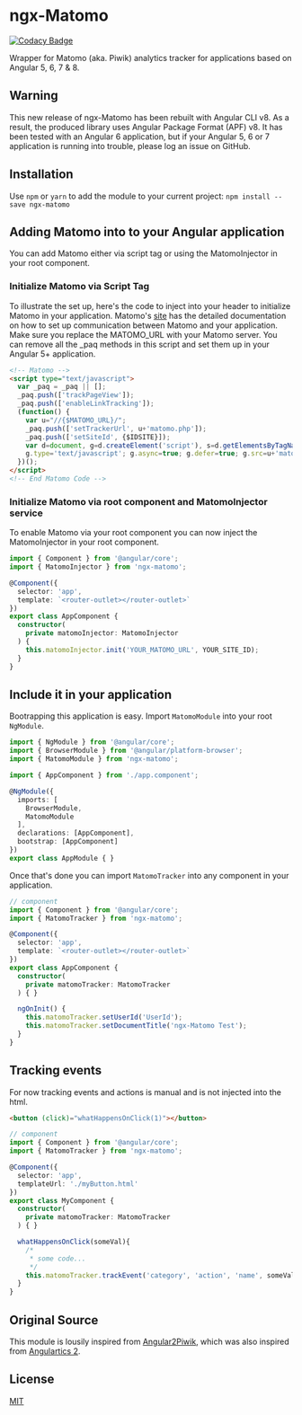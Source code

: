 # ngx-Matomo 

[![Codacy Badge](https://api.codacy.com/project/badge/Grade/2b1112dc7d444bc39363ef5a3ffcc6f8)](https://app.codacy.com/app/Arnaud73/ngx-matomo?utm_source=github.com&utm_medium=referral&utm_content=Arnaud73/ngx-matomo&utm_campaign=Badge_Grade_Dashboard)

Wrapper for Matomo (aka. Piwik) analytics tracker for applications based on Angular 5, 6, 7 & 8.

## Warning

This new release of ngx-Matomo has been rebuilt with Angular CLI v8. As a result, the produced library uses Angular Package Format (APF) v8. It has been tested with an Angular 6 application, but if your Angular 5, 6 or 7 application is running into trouble, please log an issue on GitHub.

## Installation

Use `npm` or `yarn` to add the module to your current project:
```npm install --save ngx-matomo```

## Adding Matomo into to your Angular application

You can add Matomo either via script tag or using the MatomoInjector in your root component.

### Initialize Matomo via Script Tag

To illustrate the set up, here's the code to inject into your header to initialize Matomo in your application. Matomo's [site](https://developer.matomo.org/guides/tracking-javascript-guide) has the detailed documentation on how to set up communication between Matomo and your application.
Make sure you replace the MATOMO_URL with your Matomo server. You can remove all the _paq methods in this script and set them up in your Angular 5+ application.

```html
<!-- Matomo -->
<script type="text/javascript">
  var _paq = _paq || [];
  _paq.push(['trackPageView']);
  _paq.push(['enableLinkTracking']);
  (function() {
    var u="//{$MATOMO_URL}/";
    _paq.push(['setTrackerUrl', u+'matomo.php']);
    _paq.push(['setSiteId', {$IDSITE}]);
    var d=document, g=d.createElement('script'), s=d.getElementsByTagName('script')[0];
    g.type='text/javascript'; g.async=true; g.defer=true; g.src=u+'matomo.js'; s.parentNode.insertBefore(g,s);
  })();
</script>
<!-- End Matomo Code -->
```

### Initialize Matomo via root component and MatomoInjector service

To enable Matomo via your root component you can now inject the MatomoInjector in your root component.

```ts
import { Component } from '@angular/core';
import { MatomoInjector } from 'ngx-matomo';

@Component({
  selector: 'app',
  template: `<router-outlet></router-outlet>`
})
export class AppComponent {
  constructor(
    private matomoInjector: MatomoInjector
  ) {
    this.matomoInjector.init('YOUR_MATOMO_URL', YOUR_SITE_ID);
  }
}
```

## Include it in your application

Bootrapping this application is easy. Import ```MatomoModule``` into your root ```NgModule```.

```ts
import { NgModule } from '@angular/core';
import { BrowserModule } from '@angular/platform-browser';
import { MatomoModule } from 'ngx-matomo';

import { AppComponent } from './app.component';

@NgModule({
  imports: [
    BrowserModule,
    MatomoModule
  ],
  declarations: [AppComponent],
  bootstrap: [AppComponent]
})
export class AppModule { }
```

Once that's done you can import ```MatomoTracker``` into any component in your application.

```ts
// component
import { Component } from '@angular/core';
import { MatomoTracker } from 'ngx-matomo';

@Component({
  selector: 'app',
  template: `<router-outlet></router-outlet>`
})
export class AppComponent {
  constructor(
    private matomoTracker: MatomoTracker
  ) { }

  ngOnInit() {
    this.matomoTracker.setUserId('UserId');
    this.matomoTracker.setDocumentTitle('ngx-Matomo Test');
  }
}
```

## Tracking events

For now tracking events and actions is manual and is not injected into the html. 

```html
<button (click)="whatHappensOnClick(1)"></button>
```

```ts
// component
import { Component } from '@angular/core';
import { MatomoTracker } from 'ngx-matomo';

@Component({
  selector: 'app',
  templateUrl: './myButton.html'
})
export class MyComponent {
  constructor(
    private matomoTracker: MatomoTracker
  ) { }

  whatHappensOnClick(someVal){
    /*
     * some code...
     */
    this.matomoTracker.trackEvent('category', 'action', 'name', someVal);
  }
}
```

## Original Source

This module is lousily inspired from [Angular2Piwik](https://github.com/awronka/Angular2Piwik), which was also inspired from [Angulartics 2](https://github.com/angulartics/angulartics2).

## License

[MIT](LICENSE)
